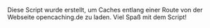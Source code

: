 Diese Script wurde erstellt, um Caches entlang einer Route von der Webseite opencaching.de zu laden.
Viel Spaß mit dem Script!
